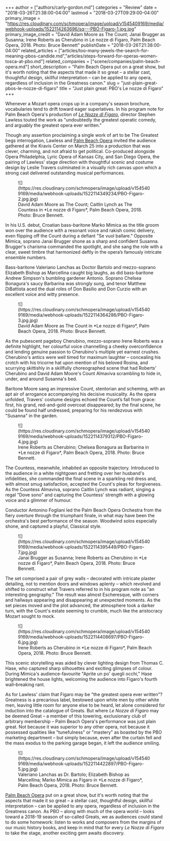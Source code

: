 +++
author = ["authors/carly-gordon.md"]
categories = "Review"
date = "2018-03-26T21:38:00-04:00"
lastmod = "2018-03-27T09:29:00-04:00"
primary_image = "https://res.cloudinary.com/schmopera/image/upload/v1545409169/media/webhook-uploads/1522114263696/sq---PBO-Figaro-1.jpg.jpg"
primary_image_credit = "David Adam Moore as The Count; Janai Brugger as Susanna; Irene Roberts as Cherubino in Le nozze di Figaro, Palm Beach Opera, 2018. Photo: Bruce Bennett"
publishDate = "2018-03-26T21:38:00-04:00"
related_articles = ["articles/too-many-jewels-the-search-for-meaning-pbos-candide.md","articles/steps-forward-for-operas-women-tosca-at-pbo.md"]
related_companies = ["scene/companies/palm-beach-opera.md"]
short_description = "Palm Beach Opera put on a great show, but it&#039;s worth noting that the aspects that made it so great – a stellar cast, thoughtful design, skillful interpretation – can be applied to any opera, regardless of inclusion in the Greatness canon."
slug = "just-plain-great-pbos-le-nozze-di-figaro"
title = "Just plain great: PBO&#039;s Le nozze di Figaro"
+++

Whenever a Mozart opera crops up in a company's season brochure, vocabularies tend to drift toward eager superlatives. In his program note for Palm Beach Opera's production of [*Le Nozze di Figaro*](https://pbopera.org/event/le-nozze-di-figaro/), director Stephen Lawless touted the work as "undoubtedly the greatest operatic comedy, and arguably the greatest opera ever written."

Though any assertion proclaiming a single work of art to be The Greatest begs interrogation, Lawless and [Palm Beach Opera](https://pbopera.org/event/le-nozze-di-figaro/) invited the audience gathered at the Kravis Center on March 25 into a production that was clever, charming, and not afraid to get political. Co-produced alongside Opera Philadelphia, Lyric Opera of Kansas City, and San Diego Opera, the pairing of Lawless' stage direction with thoughtful scenic and costume design by Leslie Travers culminated in a visually rich canvas upon which a strong cast delivered outstanding musical performances.

<figure data-type="image">
![](https://res.cloudinary.com/schmopera/image/upload/v1545409169/media/webhook-uploads/1522114349234/PBO-Figaro-2.jpg.jpg)
<figcaption>David Adam Moore as The Count; Caitlin Lynch as The Countess in *Le nozze di Figaro*, Palm Beach Opera, 2018. Photo: Bruce Bennett.</figcaption>
</figure>

In his U.S. debut, Croatian bass-baritone Marko Mimica as the title groom won over the audience with a resonant voice and rakish comic delivery, even flipping off the Count during a defiant "Se vuol ballare." Opposite Mimica, soprano Janai Brugger shone as a sharp and confident Susanna. Brugger's charisma commanded the spotlight, and she sang the role with a clear, sweet timbre that harmonized deftly in the opera’s famously intricate ensemble numbers.

Bass-baritone Valeriano Lanchas as Doctor Bartolo and mezzo-soprano Elizabeth Bishop as Marcellina caught big laughs, as did bass-baritone Andrew Simpson's bumbling gardener Antonio. Soprano Chelsea Bonagura's saucy Barbarina was strongly sung, and tenor Matthew DiBattista aced the dual roles of Don Basilio and Don Curzio with an excellent voice and witty presence.

<figure data-type="image">
![](https://res.cloudinary.com/schmopera/image/upload/v1545409169/media/webhook-uploads/1522114364286/PBO-Figaro-3.jpg.jpg)
<figcaption>David Adam Moore as The Count in *Le nozze di Figaro*, Palm Beach Opera, 2018. Photo: Bruce Bennett.</figcaption>
</figure>

As the pubescent pageboy Cherubino, mezzo-soprano Irene Roberts was a definite highlight, her colourful voice channelling a cheeky overconfidence and lending genuine passion to Cherubino's multiple yet earnest crushes. Cherubino's antics were well timed for maximum laughter – concealing his crotch with his tricorne hat upon mention of his beloved Rosina, and scurrying skittishly in a skillfully choreographed scene that had Roberts' Cherubino and David Adam Moore's Count Almaviva scrambling to hide in, under, and around Susanna's bed.

Baritone Moore sang an impressive Count, stentorian and scheming, with an apt air of arrogance accompanying his decisive musicality. As the opera unfolded, Travers' costume designs echoed the Count’s fall from grace: first, his grand, red-and-gold overcoat disappeared; by the final scene, he could be found half undressed, preparing for his rendezvous with "Susanna" in the garden.

<figure data-type="image">
![](https://res.cloudinary.com/schmopera/image/upload/v1545409169/media/webhook-uploads/1522114379312/PBO-Figaro-4.jpg.jpg)
<figcaption>Irene Roberts as Cherubino; Chelsea Bonagura as Barbarina in *Le nozze di Figaro*, Palm Beach Opera, 2018. Photo: Bruce Bennett.</figcaption>
</figure>

The Countess, meanwhile, inhabited an opposite trajectory. Introduced to the audience in a white nightgown and fretting over her husband's infidelities, she commanded the final scene in a sparkling red dress and, with almost smug satisfaction, accepted the Count's pleas for forgiveness. As the Countess Almaviva, soprano Caitlin Lynch was radiant, singing a regal "Dove sono" and capturing the Countess' strength with a glowing voice and a glimmer of humour. 

Conductor Antonino Fogliani led the Palm Beach Opera Orchestra from the fiery overture through the triumphant finale, in what may have been the orchestra's best performance of the season. Woodwind solos especially shone, and captured a playful, Classical style.

<figure data-type="image">
![](https://res.cloudinary.com/schmopera/image/upload/v1545409169/media/webhook-uploads/1522114395449/PBO-Figaro-7.jpg.jpg)
<figcaption>Janai Brugger as Susanna; Irene Roberts as Cherubino in *Le nozze di Figaro*, Palm Beach Opera, 2018. Photo: Bruce Bennett.</figcaption>
</figure>

The set comprised a pair of grey walls – decorated with intricate plaster detailing, not to mention doors and windows aplenty – which revolved and shifted to construct what Travers referred to in his program note as "an interesting geography." The result was almost Escheresque, with corners and hallways appearing and disappearing at unexpected moments. As the set pieces moved and the plot advanced, the atmosphere took a darker turn, with the Count's estate seeming to crumble, much like the aristocracy Mozart sought to mock.

<figure data-type="image">
![](https://res.cloudinary.com/schmopera/image/upload/v1545409169/media/webhook-uploads/1522114408697/PBO-Figaro-6.jpg.jpg)
<figcaption>Irene Roberts as Cherubino in *Le nozze di Figaro*, Palm Beach Opera, 2018. Photo: Bruce Bennett.</figcaption>
</figure>

This scenic storytelling was aided by clever lighting design from Thomas C. Hase, who captured sharp silhouettes and exciting glimpses of colour. During Mimica's audience-favourite "Aprite un po' quegli occhi," Hase brightened the house lights, welcoming the audience into Figaro's fourth wall–breaking rant.

As for Lawless' claim that Figaro may be "the greatest opera ever written"? Greatness is a precarious label, bestowed upon white men by other white men, leaving little room for anyone else to be heard, let alone considered for induction into the catalogue of Greats. But where *Le Nozze di Figaro* may be deemed Great – a member of this towering, exclusionary club of arbitrary membership – Palm Beach Opera's performance was just plain great. Not because it was superior to any other opera, not because it possessed qualities like "tunefulness" or "mastery" as boasted by the PBO marketing department – but simply because, even after the curtain fell and the mass exodus to the parking garage began, it left the audience smiling.

<figure data-type="image">
![](https://res.cloudinary.com/schmopera/image/upload/v1545409169/media/webhook-uploads/1522114422897/PBO-Figaro-5.jpg.jpg)
<figcaption>Valeriano Lanchas as Dr. Bartolo; Elizabeth Bishop as Marcellina; Marko Mimica as Figaro in *Le nozze di Figaro*, Palm Beach Opera, 2018. Photo: Bruce Bennett.</figcaption>
</figure>

[Palm Beach Opera](https://pbopera.org/event/le-nozze-di-figaro/) put on a great show, but it's worth noting that the aspects that made it so great – a stellar cast, thoughtful design, skillful interpretation – can be applied to any opera, regardless of inclusion in the Greatness canon. As PBO – along with much of the opera world – looks toward a 2018-19 season of so-called Greats, we as audiences could stand to do some homework: listen to works and composers from the margins of our music history books, and keep in mind that for every *Le Nozze di Figaro* to take the stage, another exciting gem awaits discovery.

